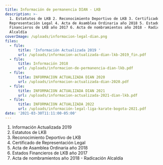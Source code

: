 ```yaml
---
title: Información de permanencia DIAN - LKB
description: >-
  1. Estatutos de LKB 2. Reconocimiento Deportivo de LKB 3. Certificado de
  Representación Legal 4. Acta de Asamblea Ordinaria año 2018 5. Estados
  Financieros de LKB año 2017 6. Acta de nombramientos año 2018 - Radicación
  Alcaldía
coverImage: /uploads/informacion-legal-dian.png
files:
  - file:
      title: 'Información Actualizada 2019 '
      url: /uploads/informacion-actualizada-dian-lkb-2019_fin.pdf
  - file:
      title: Información 2018
      url: /uploads/informacion-de-permanencia-dian-lkb.pdf
  - file:
      title: INFORMACION ACTUALIZADA DIAN 2020
      url: /uploads/informacion-actualizada-dian-2020.pdf
  - file:
      title: INFORMACION ACTUALIZADA DIAN 2021
      url: /uploads/informacion-actualizada-2021-dian-lkb.pdf
  - file:
      title: INFORMACION ACTUALIZADA 2022
      url: /uploads/información-legal-liga-karate-bogota-2021.pdf
date: '2021-03-30T11:11:00-05:00'
---
```

1. Información Actualizada 2019 
2. Estatutos de LKB
3. Reconocimiento Deportivo de LKB
4. Certificado de Representación Legal
5. Acta de Asamblea Ordinaria año 2018
6. Estados Financieros de LKB año 2017
7. Acta de nombramientos año 2018 - Radicación Alcaldía

